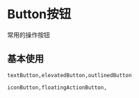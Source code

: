 
# Button按钮  
常用的操作按钮

## 基本使用
```widgetsRow
textButton,elevatedButton,outlinedButton
```
```widgetsRow
iconButton,floatingActionButton,
```
